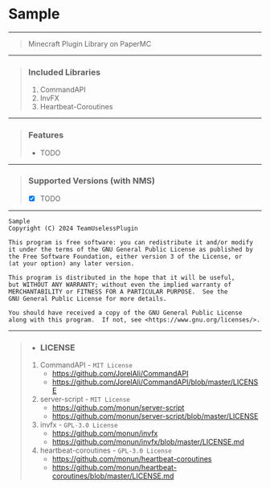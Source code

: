 # Sample

---
> Minecraft Plugin Library on PaperMC
---
> ### Included Libraries
> 1. CommandAPI
> 2. InvFX
> 3. Heartbeat-Coroutines
---
> ### Features
> - TODO
---
> ### Supported Versions (with NMS)
> - [x] TODO
---

    Sample
    Copyright (C) 2024 TeamUselessPlugin

    This program is free software: you can redistribute it and/or modify
    it under the terms of the GNU General Public License as published by
    the Free Software Foundation, either version 3 of the License, or
    (at your option) any later version.

    This program is distributed in the hope that it will be useful,
    but WITHOUT ANY WARRANTY; without even the implied warranty of
    MERCHANTABILITY or FITNESS FOR A PARTICULAR PURPOSE.  See the
    GNU General Public License for more details.

    You should have received a copy of the GNU General Public License
    along with this program.  If not, see <https://www.gnu.org/licenses/>.

---
> * ### LICENSE
> 1. CommandAPI - `MIT License`
>    * https://github.com/JorelAli/CommandAPI
>    * https://github.com/JorelAli/CommandAPI/blob/master/LICENSE
> 2. server-script - `MIT License`
>    * https://github.com/monun/server-script
>    * https://github.com/monun/server-script/blob/master/LICENSE
> 3. invfx - `GPL-3.0 License`
>    * https://github.com/monun/invfx
>    * https://github.com/monun/invfx/blob/master/LICENSE.md
> 4. heartbeat-coroutines - `GPL-3.0 License`
>    * https://github.com/monun/heartbeat-coroutines
>    * https://github.com/monun/heartbeat-coroutines/blob/master/LICENSE.md
